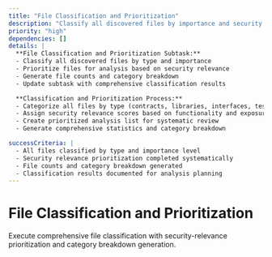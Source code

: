 ```yaml
---
title: "File Classification and Prioritization"
description: "Classify all discovered files by importance and security relevance"
priority: "high"
dependencies: []
details: |
  **File Classification and Prioritization Subtask:**
  - Classify all discovered files by type and importance
  - Prioritize files for analysis based on security relevance
  - Generate file counts and category breakdown
  - Update subtask with comprehensive classification results

  **Classification and Prioritization Process:**
  - Categorize all files by type (contracts, libraries, interfaces, tests, etc.)
  - Assign security relevance scores based on functionality and exposure
  - Create prioritized analysis list for systematic review
  - Generate comprehensive statistics and category breakdown

successCriteria: |
  - All files classified by type and importance level
  - Security relevance prioritization completed systematically
  - File counts and category breakdown generated
  - Classification results documented for analysis planning
---
```


# File Classification and Prioritization

Execute comprehensive file classification with security-relevance prioritization and category breakdown generation.
